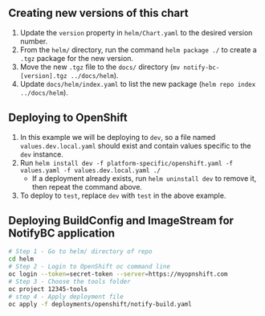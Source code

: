 ## Creating new versions of this chart
1. Update the `version` property in `helm/Chart.yaml` to the desired version number.
2. From the `helm/` directory, run the command `helm package ./` to create a `.tgz` package for the new version.
3. Move the new `.tgz` file to the `docs/` directory (`mv notify-bc-[version].tgz ../docs/helm`).
4. Update `docs/helm/index.yaml` to list the new package (`helm repo index ../docs/helm`).

## Deploying to OpenShift
1. In this example we will be deploying to `dev`, so a file named `values.dev.local.yaml` should exist and contain values specific to the `dev` instance.
1. Run `helm install dev -f platform-specific/openshift.yaml -f values.yaml -f values.dev.local.yaml ./`
    - If a deployment already exists, run `helm uninstall dev` to remove it, then repeat the command above.
1. To deploy to `test`, replace `dev` with `test` in the above example.

## Deploying BuildConfig and ImageStream for NotifyBC application
```bash
# Step 1 - Go to helm/ directory of repo
cd helm
# Step 2 - Login to OpenShift oc command line
oc login --token=secret-token --server=https://myopnshift.com
# Step 3 - Choose the tools folder
oc project 12345-tools
# step 4 - Apply deployment file
oc apply -f deployments/openshift/notify-build.yaml
```

